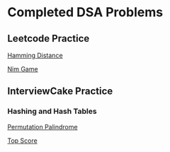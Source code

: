 # Completed DSA Problems
## Leetcode Practice
[Hamming Distance](https://github.com/levidavis111/DSAPractice/blob/master/leetCode/hammingDistance.swift)

[Nim Game](https://github.com/levidavis111/DSAPractice/blob/master/leetCode/nimGame.swift)

## InterviewCake Practice
### Hashing and Hash Tables
[Permutation Palindrome](https://github.com/levidavis111/DSAPractice/new/master/interviewCake)

[Top Score](https://github.com/levidavis111/DSAPractice/blob/master/interviewCake/topScore.swift)
